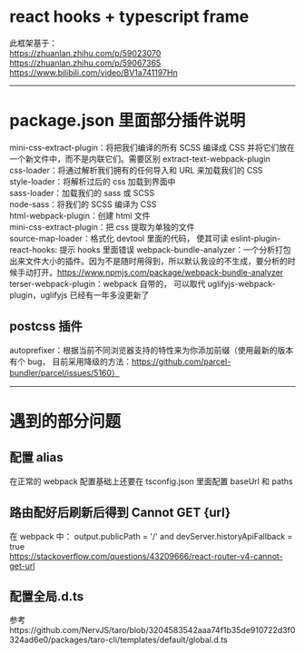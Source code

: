 # react hooks + typescript frame

此框架基于：  
https://zhuanlan.zhihu.com/p/59023070  
https://zhuanlan.zhihu.com/p/59067365  
https://www.bilibili.com/video/BV1a741197Hn

---

# package.json 里面部分插件说明

mini-css-extract-plugin：将把我们编译的所有 SCSS 编译成 CSS 并将它们放在一个新文件中，而不是内联它们。需要区别 extract-text-webpack-plugin  
css-loader：将通过解析我们拥有的任何导入和 URL 来加载我们的 CSS  
style-loader：将解析过后的 css 加载到界面中  
sass-loader：加载我们的 sass 或 SCSS  
node-sass：将我们的 SCSS 编译为 CSS  
html-webpack-plugin：创建 html 文件  
mini-css-extract-plugin：把 css 提取为单独的文件  
source-map-loader：格式化 devtool 里面的代码， 使其可读
eslint-plugin-react-hooks: 提示 hooks 里面错误
webpack-bundle-analyzer：一个分析打包出来文件大小的插件。因为不是随时用得到，所以默认我设的不生成，要分析的时候手动打开。https://www.npmjs.com/package/webpack-bundle-analyzer  
terser-webpack-plugin：webpack 自带的， 可以取代 uglifyjs-webpack-plugin，uglifyjs 已经有一年多没更新了

## postcss 插件

autoprefixer：根据当前不同浏览器支持的特性来为你添加前缀（使用最新的版本有个 bug， 目前采用降级的方法：https://github.com/parcel-bundler/parcel/issues/5160）

---

# 遇到的部分问题

## 配置 alias

在正常的 webpack 配置基础上还要在 tsconfig.json 里面配置 baseUrl 和 paths

## 路由配好后刷新后得到 Cannot GET {url}

在 webpack 中： output.publicPath = '/' and devServer.historyApiFallback = true  
https://stackoverflow.com/questions/43209666/react-router-v4-cannot-get-url

## 配置全局.d.ts

参考https://github.com/NervJS/taro/blob/3204583542aaa74f1b35de910722d3f0324ad6e0/packages/taro-cli/templates/default/global.d.ts
